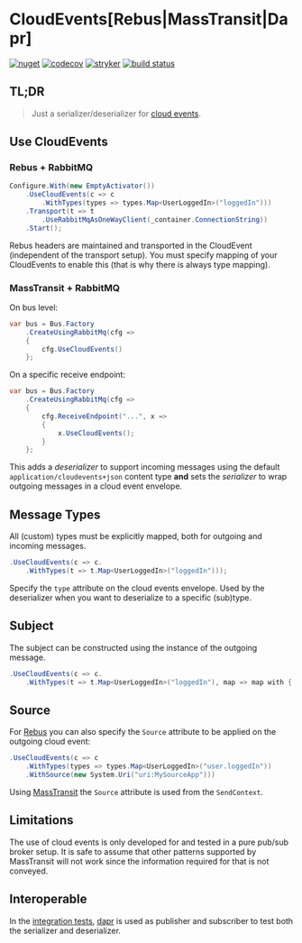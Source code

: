 # CloudEvents[Rebus|MassTransit|Dapr]

[![nuget](https://img.shields.io/nuget/v/CloudEventify.svg)](https://www.nuget.org/packages/CloudEventify/)
[![codecov](https://codecov.io/gh/riezebosch/CloudEventify/branch/main/graph/badge.svg)](https://codecov.io/gh/riezebosch/CloudEventify)
[![stryker](https://img.shields.io/endpoint?style=flat&label=stryker&url=https%3A%2F%2Fbadge-api.stryker-mutator.io%2Fgithub.com%2Friezebosch%2FCloudEventify%2Fmain)](https://dashboard.stryker-mutator.io/reports/github.com/riezebosch/CloudEventify/main)
[![build status](https://ci.appveyor.com/api/projects/status/a03ol21xakxbf477/branch/main?svg=true)](https://ci.appveyor.com/project/riezebosch/CloudEventify)

## TL;DR

> Just a serializer/deserializer for [cloud events](https://cloudevents.io/).

## Use CloudEvents

### Rebus + RabbitMQ

```c#
Configure.With(new EmptyActivator())
    .UseCloudEvents(c => c
        .WithTypes(types => types.Map<UserLoggedIn>("loggedIn")))
    .Transport(t => t
        .UseRabbitMqAsOneWayClient(_container.ConnectionString))
    .Start();
```

Rebus headers are maintained and transported in the CloudEvent (independent of the transport setup).
You must specify mapping of your CloudEvents to enable this (that is why there is always type mapping).
### MassTransit + RabbitMQ

On bus level:

```c#
var bus = Bus.Factory
    .CreateUsingRabbitMq(cfg =>
    {
        cfg.UseCloudEvents()
    };
```

On a specific receive endpoint:

```c#
var bus = Bus.Factory
    .CreateUsingRabbitMq(cfg =>
    {
        cfg.ReceiveEndpoint("...", x =>
        {
            x.UseCloudEvents();
        }
    };
```

This adds a _deserializer_ to support incoming messages using the default `application/cloudevents+json` content type **and**
sets the _serializer_ to wrap outgoing messages in a cloud event envelope.

## Message Types

All (custom) types must be explicitly mapped, both for outgoing and incoming messages.

```c#
.UseCloudEvents(c => c.
    .WithTypes(t => t.Map<UserLoggedIn>("loggedIn")));
```

Specify the `type` attribute on the cloud events envelope. 
Used by the deserializer when you want to deserialize to a specific (sub)type.

## Subject

The subject can be constructed using the instance of the outgoing message.

```c#
.UseCloudEvents(c => c.
    .WithTypes(t => t.Map<UserLoggedIn>("loggedIn"), map => map with { Subject = x => x.SomeProperty })));
```

## Source 

For [Rebus](Rebus) you can also specify the `Source` attribute to be applied on the outgoing cloud event:

```c#
.UseCloudEvents(c => c
    .WithTypes(types => types.Map<UserLoggedIn>("user.loggedIn"))
    .WithSource(new System.Uri("uri:MySourceApp")))
```

Using [MassTransit](MassTransit) the `Source` attribute is used from the `SendContext`.

## Limitations

The use of cloud events is only developed for and tested in a pure pub/sub broker setup.
It is safe to assume that other patterns supported by MassTransit will not work since the information required for that is not conveyed.

## Interoperable

In the [integration tests](MassTransit/CloudEventify.MassTransit.IntegrationTests), [dapr](https://dapr.io) is used as publisher and subscriber to test both the serializer and deserializer. 